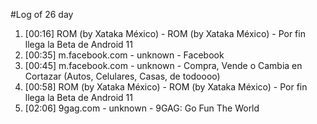 #Log of 26 day

1. [00:16] ROM (by Xataka México) - ROM (by Xataka México) - Por fin llega la Beta de Android 11
1. [00:35] m.facebook.com - unknown - Facebook
1. [00:45] m.facebook.com - unknown - Compra, Vende o Cambia en Cortazar (Autos, Celulares, Casas, de todoooo)
1. [00:58] ROM (by Xataka México) - ROM (by Xataka México) - Por fin llega la Beta de Android 11
1. [02:06] 9gag.com - unknown - 9GAG: Go Fun The World
